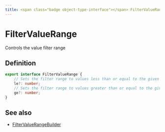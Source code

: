 ```yaml
---
title: <span class="badge object-type-interface"></span> FilterValueRange
---
```

# <span class="badge object-type-interface"></span> FilterValueRange

Controls the value filter range

## Definition

```typescript
export interface FilterValueRange {
	// Sets the filter range to values less than or equal to the given value
	le?: number;
	// Sets the filter range to values greater than or equal to the given value
	ge?: number;
}

```
## See also

 * <span class="badge builder"></span> [FilterValueRangeBuilder](./builder-FilterValueRangeBuilder.md)
